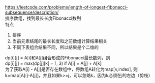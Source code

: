 https://leetcode.com/problems/length-of-longest-fibonacci-subsequence/description/  
排序数组，找到最长长度Fibonacci数列  
特点  
1. 排序
2. 当前元素结尾的最长长度和之前数组计算结果相关
3. 不同下表组合结果不同，所以结果是个二维的  

dp[i][j] = A[i]和A[j]组合形成的Fibonacci最长数列，则  
dp[i][j] = max(dp[j][k] + 1, 3) if A[i] = A[j] + A[k]  
为了获取A[i] - A[j]是否存在数组中，将数组A转化为map[v,index], 则k=map[A[i]-A[j]]，并且如果k>=j，可以忽略k，因为k必须在j的左边（剪枝）